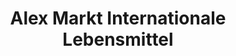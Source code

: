 ---
title: "Alex Markt Internationale Lebensmittel"
url: /ludwigsburg/alex-markt-internationale-lebensmittel/
shop: Supermarkt
---